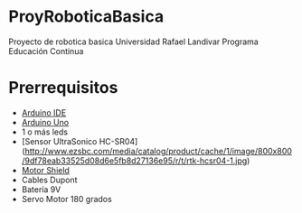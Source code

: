 # ProyRoboticaBasica
Proyecto de robotica basica Universidad Rafael Landivar Programa Educación Continua

# Prerrequisitos


* [Arduino IDE](https://www.arduino.cc/en/main/software)
* [Arduino Uno](https://www.arduino.cc/en/Main/ArduinoBoardUno)
* 1 o más leds
* [Sensor UltraSonico HC-SR04] (http://www.ezsbc.com/media/catalog/product/cache/1/image/800x800/9df78eab33525d08d6e5fb8d27136e95/r/t/rtk-hcsr04-1.jpg)
* [Motor Shield](http://www.prometec.net/wp-content/uploads/2015/03/adafruit-motorshield2.jpg)
* Cables Dupont
* Batería 9V
* Servo Motor 180 grados
